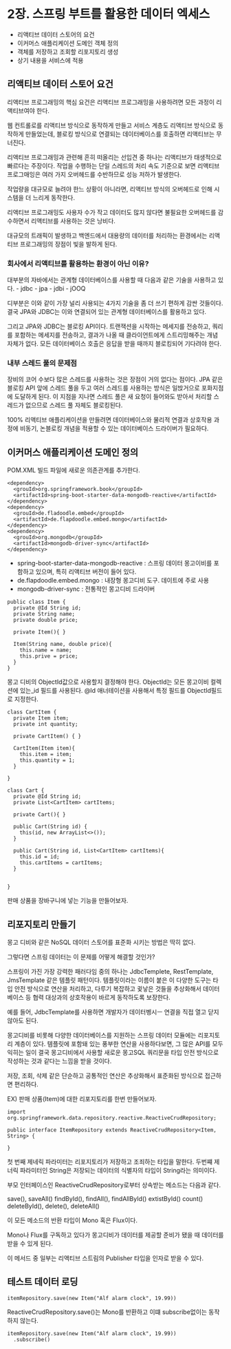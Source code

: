 <h1>2장. 스프링 부트를 활용한 데이터 엑세스</h1>

- 리액티브 데이터 스토어의 요건
- 이커머스 애플리케이션 도메인 객체 정의
- 객체를 저장하고 조회할 리포지토리 생성
- 상기 내용을 서비스에 적용

<h2>리액티브 데이터 스토어 요건</h2>

리액티브 프로그래밍의 핵심 요건은 리액티브 프로그래밍을 사용하려면 모든 과정이 리액티브여야 한다.

웹 컨트롤로를 리액티브 방식으로 동작하게 만들고 서비스 계층도 리액티브 방식으로 동작하게 만들었는데, 블로킹 방식으로 연결되는 데이터베이스를 호출하면 리액티브는 무너진다.

리액티브 프로그래밍과 관련해 흔히 떠올리는 선입견 중 하나는 리액티브가 태생적으로 빠르다는 주장이다.
작업을 수행하는 단일 스레드의 처리 속도 기준으로 보면 리액티브 프로그매잉은 여러 가지 오버헤드를 수반하므로 성능 저하가 발생한다.

작업량을 대규모로 늘려야 한느 상황이 아니라면, 리액티브 방식의 오버헤드로 인해 시스템을 더 느리게 동작한다.

리액티브 프로그래밍도 사용자 수가 작고 데이터도 많지 않다면 불필요한 오버헤드를 감수하면서 리액티브를 사용하는 것은 낭비다.

대규모의 트래픽이 발생하고 백엔드에서 대용량의 데이터를 처리하는 환경에서는 리액티브 프로그래밍의 장점이 빛을 발하게 된다.

<h3>회사에서 리액티브를 활용하는 환경이 아닌 이유?</h3>
대부분의 자바에서는 관계형 데이터베이스를 사용할 때 다음과 같은 기술을 사용하고 있다.
- jdbc
- jpa
- jdbi
- jOOQ

디부분은 이와 같이 가장 널리 사용되는 4가지 기술을 좀 더 쓰기 편하게 감싼 것들이다.
결국 JPA와 JDBC는 이와 연결되어 있는 관계형 데이터베이스를 활용하고 있다.

그리고 JPA와 JDBC는 블로킹 API이다. 트랜잭션을 시작하는 메세지를 전송하고, 쿼리를 포함하는 메세지를 전송하고, 결과가 나올 때 클라이언트에게 스트리밍해주는 개념 자체가 없다.
모든 데이터베이스 호출은 응답을 받을 때까지 블로킹되어 기다려야 한다.


<H3>내부 스레드 풀의 문제점</H3>

장비의 코어 수보다 많은 스레드를 사용하는 것은 장점이 거의 없다는 점이다.
JPA 같은 블로킹 API 앞에 스레드 풀을 두고 여러 스레드를 사용하는 방식은 일밙거으로 포화지점에 도달하게 된다.
이 지점을 지나면 스레드 풀은 새 요청이 들어와도 받아서 처리할 스레드가 없으므로 스레드 풀 자체도 블로킹된다.

100% 리액티브 애플리케이션을 만들려면 데이터베이스와 물리적 연결과 상호작용 과정에 비동기, 논블로킹 개념을 적용할 수 있는 데이터베이스 드라이버가 필요하다.



<H2>이커머스 애플리케이션 도메인 정의</H2>
POM.XML 빌드 파일에 새로운 의존관계를 추가한다.

```
<dependency>
  <grouId>org.springframework.book</groupId>
  <artifactId>spring-boot-starter-data-mongodb-reactive</artifactId>
</dependency>
<dependency>
  <grouId>de.fladoodle.embed</groupId>
  <artifactId>de.flapdoodle.embed.mongo</artifactId>
</dependency>
<dependency>
  <grouId>org.mongodb</groupId>
  <artifactId>mongodb-driver-sync</artifactId>
</dependency>
```

- spring-boot-starter-data-mongodb-reactive : 스프링 데이터 몽고이비를 포함하고 있으며, 특히 리액티브 버전이 들어 있다.
- de.flapdoodle.embed.mongo : 내장형 몽고디비 도구. 데이트에 주로 사용
- mongodb-driver-sync : 전통적인 몽고디비 드라이버 

```
public class Item {
  private @Id String id;
  private String name;
  private double price;
  
  private Item(){ }
  
  Item(String name, double price){
    this.name = name;
    this.prive = price;
  }
}
```

몽고 디비의 ObjectId값으로 사용할지 결정해야 한다.
ObjectId는 모든 몽고이비 컬렉션에 있는_id 필드를 사용된다.
@Id 애너테이션을 사용해서 특정 필드를 ObjectId필드로 지정한다.


```
class CartItem {
  private Item item;
  private int quantity;
  
  private CartItem() { }
  
  CartItem(Item item){
    this.item = item;
    this.quantity = 1;
  }

}

class Cart {
  private @Id String id;
  private List<CartItem> cartItems;
  
  private Cart(){ }
  
  public Cart(String id) {
    this(id, new ArrayList<>());
  }
  
  public Cart(String id, List<CartItem> cartItems){
    this.id = id;
    this.cartItems = cartItems;
  }
  

}
```

판매 상품을 장바구니에 넣는 기능을 만들어보자.

<h2>리포지토리 만들기</h2>

몽고 디비와 같은 NoSQL 데이터 스토어를 표준화 시키는 방법은 딱히 없다.

그렇다면 스프링 데이터는 이 문제를 어떻게 해결할 것인가?

스프링이 가진 가장 강력한 패러다임 중의 하나는 JdbcTemplete, RestTemplate, JmsTemplate 같은 템플릿 패턴이다.
템플릿이라는 이름이 붙은 이 다양한 도구는 타입 안전 방식으로 연산을 처리하고, 다루기 복잡하고 귗낳은 것들을 추상화해서 데이터베이스 등 협력 대상과의 상호작용이 바르게 
동작하도록 보장한다.

예를 들어, JdbcTemplate를 사용하면 개발자가 데이터벵시ㅡ 연결을 직접 열고 닫지 않아도 된다.


몽고디비를 비롯해 다양한 데이터베이스를 지원하는 스프링 데이터 모듈에는 리포지토리 계층이 있다.
템플릿에 포함돼 있는 풍부한 연산을 사용하다보면, 그 많은 API를 모두 익히는 일이 결국 몽고디비에서 사용할 새로운 몽고SQL 쿼리문을 타입 안전 방식으로 작성하는 것과 같다는 느낌을
받을 것이다.

저장, 조회, 삭제 같은 단순하고 공통적인 연산은 추상화해서 표준화된 방식으로 접근하면 편리하다.

EX) 판매 상품(Item)에 대한 리포지토리를 한번 만들어보자.

```
import org.springframework.data.repository.reactive.ReactiveCrudRepository;

public interface ItemRepository extends ReactiveCrudRepository<Item, String> {

}
```

첫 번째 제네릭 파라미터는 리포지토리가 저장하고 조죄하는 타입을 말한다.
두번쨰 제너릭 파라미터인 String은 저장되는 데이터의 식별자의 타입이 String라는 의미이다.

부모 인터페이스인 ReactiveCrudRepository로부터 상속받는 메소드는 다음과 같다.

save(), saveAll()
findById(), findAll(), findAllById()
extistById()
count()
deleteById(), delete(), deleteAll()

이 모든 메소드의 반환 타입이 Mono 혹은 Flux이다.

Mono나 Flux를 구독하고 있다가 몽고디비가 데이터를 제공할 준비가 됐을 때 데이터를 받을 수 있게 된다.

이 메서드 중 일부는 리액티브 스트림의 Publisher 타입을 인자로 받을 수 있다.



<h2>테스트 데이터 로딩</h2>

```
itemRepository.save(new Item("Alf alarm clock", 19.99))
```

ReactiveCrudRepository.save()는 Mono<T>를 반환하고 이떄 subscribe없이는 동작하지 않는다.

  
```
itemRepository.save(new Item("Alf alarm clock", 19.99))
  .subscribe()
```
 
